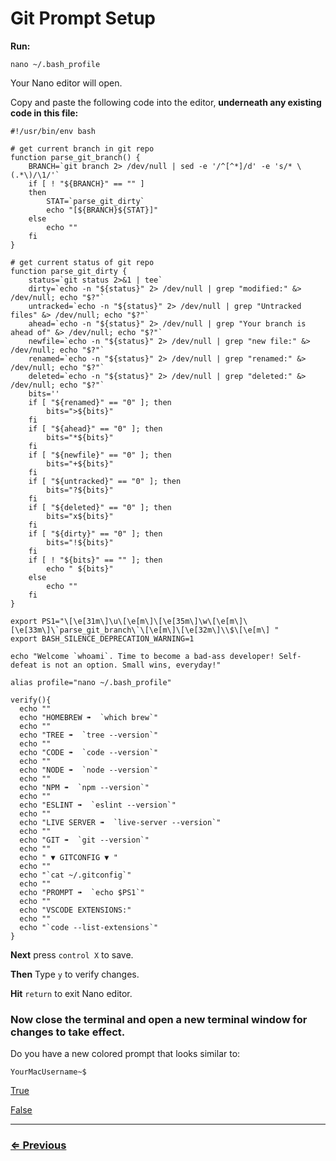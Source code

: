 # Git Prompt Setup

**Run:**

`nano ~/.bash_profile`

Your Nano editor will open.

Copy and paste the following code into the editor, **underneath any existing code in this file:**

```
#!/usr/bin/env bash

# get current branch in git repo
function parse_git_branch() {
	BRANCH=`git branch 2> /dev/null | sed -e '/^[^*]/d' -e 's/* \(.*\)/\1/'`
	if [ ! "${BRANCH}" == "" ]
	then
		STAT=`parse_git_dirty`
		echo "[${BRANCH}${STAT}]"
	else
		echo ""
	fi
}

# get current status of git repo
function parse_git_dirty {
	status=`git status 2>&1 | tee`
	dirty=`echo -n "${status}" 2> /dev/null | grep "modified:" &> /dev/null; echo "$?"`
	untracked=`echo -n "${status}" 2> /dev/null | grep "Untracked files" &> /dev/null; echo "$?"`
	ahead=`echo -n "${status}" 2> /dev/null | grep "Your branch is ahead of" &> /dev/null; echo "$?"`
	newfile=`echo -n "${status}" 2> /dev/null | grep "new file:" &> /dev/null; echo "$?"`
	renamed=`echo -n "${status}" 2> /dev/null | grep "renamed:" &> /dev/null; echo "$?"`
	deleted=`echo -n "${status}" 2> /dev/null | grep "deleted:" &> /dev/null; echo "$?"`
	bits=''
	if [ "${renamed}" == "0" ]; then
		bits=">${bits}"
	fi
	if [ "${ahead}" == "0" ]; then
		bits="*${bits}"
	fi
	if [ "${newfile}" == "0" ]; then
		bits="+${bits}"
	fi
	if [ "${untracked}" == "0" ]; then
		bits="?${bits}"
	fi
	if [ "${deleted}" == "0" ]; then
		bits="x${bits}"
	fi
	if [ "${dirty}" == "0" ]; then
		bits="!${bits}"
	fi
	if [ ! "${bits}" == "" ]; then
		echo " ${bits}"
	else
		echo ""
	fi
}

export PS1="\[\e[31m\]\u\[\e[m\]\[\e[35m\]\w\[\e[m\]\[\e[33m\]\`parse_git_branch\`\[\e[m\]\[\e[32m\]\\$\[\e[m\] "
export BASH_SILENCE_DEPRECATION_WARNING=1

echo "Welcome `whoami`. Time to become a bad-ass developer! Self-defeat is not an option. Small wins, everyday!"

alias profile="nano ~/.bash_profile"

verify(){
  echo ""
  echo "HOMEBREW ➠  `which brew`"
  echo ""
  echo "TREE ➠  `tree --version`"
  echo ""
  echo "CODE ➠  `code --version`"
  echo ""
  echo "NODE ➠  `node --version`"
  echo ""
  echo "NPM ➠  `npm --version`"
  echo ""
  echo "ESLINT ➠  `eslint --version`"
  echo ""
  echo "LIVE SERVER ➠  `live-server --version`"
  echo ""
  echo "GIT ➠  `git --version`"
  echo ""
  echo " ▼ GITCONFIG ▼ "
  echo ""
  echo "`cat ~/.gitconfig`"
  echo ""
  echo "PROMPT ➠  `echo $PS1`"
  echo ""
  echo "VSCODE EXTENSIONS:"
  echo ""
  echo "`code --list-extensions`"
}
```

**Next** press `control X` to save.

**Then** Type `y` to verify changes.

**Hit** `return` to exit Nano editor.

### **Now close the terminal and open a new terminal window for changes to take effect.** 

Do you have a new colored prompt that looks similar to:

```
YourMacUsername~$ 
```
[True](../vs-code/extensions.md)

[False](../../error/error.md)

---
### [⇐ Previous](../git/git-config.md)

